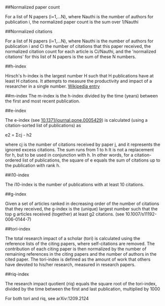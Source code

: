 ##Normalized paper count

For a list of N papers (i=1,…N), where Nauthi is the number of authors for publication i, the normalized paper count is the sum over 1/Nauthi

##Normalized citations

For a list of N papers (i=1,…N), where Nauthi is the number of authors for publication i and Ci the number of citations that this paper received, the normalized citation count for each article is Ci/Nauthi, and the 'normalized citations' for this list of N papers is the sum of these N numbers.

##h-index

Hirsch's h-index is the largest number H such that H publications have at least H citations. It attempts to measure the productivity and impact of a researcher in a single number. <a href="http://en.wikipedia.org/wiki/Hirsch_index" class="urlextern" title="http://en.wikipedia.org/wiki/Hirsch_index"  rel="nofollow">Wikipedia entry</a>

##m-index 
The m-index is the h-index divided by the time (years) between the first and most recent publication.

##e-index 

The e-index (see <a href="http://dx.doi.org/10.1371/journal.pone.0005429" class="urlextern" title="http://dx.doi.org/10.1371/journal.pone.0005429"  rel="nofollow">10.1371/journal.pone.0005429</a>) is calculated (using a citation-sorted list of publications) as

e2 = Σcj - h2

where cj is the number of citations received by paper j, and it represents the ignored excess citations. The sum runs from 1 to h It is not a replacement for h, but to be used in conjunction with h. In other words, for a citation-ordered list of publications, the square of e equals the sum of citations up to the publication with rank h.

##i10-index

The i10-index is the number of publications with at least 10 citations.

##g-index

Given a set of articles ranked in decreasing order of the number of citations that they received, the g-index is the (unique) largest number such that the top g articles received (together) at least g2 citations. (see 10.1007/s11192-006-0144-7)

##tori-index

The total research impact of a scholar (tori) is calculated using the reference lists of the citing papers, where self-citations are removed. The contribution of each citing paper is then normalized by the number of remaining references in the citing papers and the number of authors in the cited paper. The tori-index is defined as the amount of work that others have devoted to his/her research, measured in research papers.

##riq-index

The research impact quotient (riq) equals the square root of the tori-index, divided by the time between the first and last publication, multiplied by 1000

For both tori and riq, see arXiv:1209.2124

